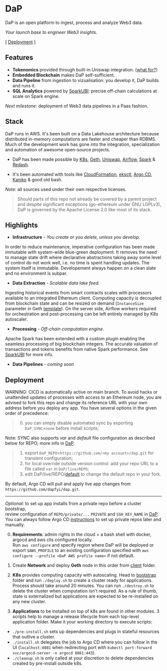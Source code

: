 # DaP
DaP is an open platform to ingest, process and analyze Web3 data.

_Your launch base to engineer Web3 insights._

[ [Deployment](#deployment) ]

## Features
- __Tokenomics__ provided through built-in Uniswap integration. ([what for?](./spark/uniswap#dap-tokenomics))
- __Embedded Blockchain__ makes DaP self-sufficient.
- __Data Pipeline__ from ingestion to vizualisation: you develop it, DaP builds and runs it.
- __SQL Analytics__ powered by [SparkUBI](./spark/sparkubi): precise off-chain calculations at scale on Spark engine.

*Next milestone*: deployment of Web3 data pipelines in a Paas fashion.

## Stack
DaP runs in AWS. It's been built on a Data Lakehouse architecture because distributed in-memory computations are faster and cheaper than RDBMS. Much of the development work has gone into the integration, specialization and automation of awesome open-source projects.

- DaP has been made possible by [K8s](https://github.com/kubernetes/kubernetes), [Geth](https://github.com/ethereum/go-ethereum), [Uniswap](https://uniswap.org/), [Airflow](https://github.com/apache/airflow), [Spark](https://github.com/apache/spark) & [Redash](https://github.com/getredash/redash). 

- It's been automated with tools like [CloudFormation](https://aws.amazon.com/cloudformation/), [eksctl](https://github.com/weaveworks/eksctl), [Argo CD](https://github.com/argoproj/argo-cd), [Kaniko](https://github.com/GoogleContainerTools/kaniko) & good old bash.

*Note*: all sources used under their own respective licenses.
> Should parts of this repo not already be covered by a parent project and despite significant exceptions (go-ethereum under GNU LGPLv3), DaP is governed by the Apache License 2.0 like most of its stack.
## Highlights
- **Infrastructure** - _You create or you delete, unless you develop._

In order to reduce maintenance, imperative configuration has been made immutable with system-wide blue-green deployment. It removes the need to manage state drift where declarative abstractions taking away some level of control do not work well, i.e. no time is spent handling updates. The system itself is immutable. Developement always happen on a clean slate and no environment is subpar.
- **Data Extraction** - _Scalable data lake feed._

Ingesting historical events from smart contracts scales with processors available to an integrated Ethereum client. Computing capacity is decoupled from blockchain state and can be resized on demand (`InstanceSize` parameter in Geth [template](./client/geth.yaml)). On the server side, Airflow workers required for orchestration and post-processing can be left entirely managed by K8s autoscaler.
- **Processing** - _Off-chain computation engine._

Apache Spark has been extended with a custom plugin enabling the seamless processing of big blockchain integers. The accurate valuation of transactions and tokens benefits from native Spark performance. See [SparkUBI](./spark/sparkubi/README.md) for more info.
- **Data Pipelines** - _coming soon_

## Deployment
WARNING: CICD is automatically active on main branch. To avoid hacks or unattended updates of processes with access to an Ethereum node, you are advised to fork this repo and change its reference URL with your own address before you deploy any app. You have several options in the given order of precedence: 
> 0) you can simply disable automated sync by exporting `DaP_SYNC`=`none` before install scripts;

Note: SYNC also supports _var_ and _default_ file configuration as described below for REPO; more info in [DaP](/DaP).
> 1) export `DaP_REPO`=`https://github.com/<my account>/dap.git` for transient configuration;
> 2) for local override outside version control: add your repo URL to a file called `var` in `DaP/live/REPO`;
> 3) edit DaP/live/REPO/[default](./DaP/live/REPO/default) to change the default repo in your fork.

By default, Argo CD will pull and apply live app changes from `https://github.com/dapfyi/dap.git`.

--------------------------------------------------------------------------------------------------

*Optional*: to set up app installs from a private repo before a cluster bootstrap,\
review configuration of `REPO/private/...` `PRIVATE` and `SSH_KEY_NAME` in [DaP](./DaP).\
You can always follow Argo CD [instructions](https://argo-cd.readthedocs.io/en/stable/user-guide/private-repositories/) to set up private repos later and manually.

0. **Requirements**: admin rights in the cloud + a bash shell with docker, argocd and aws clis configured locally.\
Run `aws configure` and specify region where DaP will be deployed or export `$AWS_PROFILE` to an existing configuration specified with `aws configure --profile <DaP AWS profile name>` if not default.

1. Create **Network** and deploy **Geth** node in this order from [client](./client) folder.

2. **K8s** provides computing capacity with autoscaling. Head to [bootstrap](./bootstrap) folder and run `./deploy.sh` to create a cluster ready for applications. Process should take around 20 minutes. You can run `./destroy.sh` to delete the cluster when computation isn't required. As a rule of thumb, state is externalized but applications are expected to be re-installed on any new cluster.

3. **Applications** to be installed on top of k8s are found in other modules. 3 scripts help to manage a release lifecycle from each top-level application folder. Make it your working directory to execute scripts:
- `./pre-install.sh` sets up dependencies and plugs in stateful resources that outlive a cluster.
- `./install.sh` delegates the job to Argo CD where you can follow in the UI (`localhost:8081` when redirecting port with `kubectl port-forward svc/argocd-server -n argocd 8081:443`).
- `./cleanup.sh` is only called at your discretion to delete dependencies created by pre-install outside k8s.


